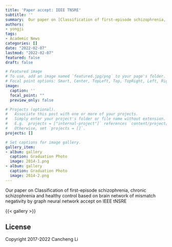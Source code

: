 ```yaml
---
title: 'Paper accept: IEEE TNSRE'
subtitle: ''
summary:  Our paper on [Classification of first-episode schizophrenia, chronic schizophrenia and healthy control based on brain network of mismatch negativity by graph neural network”](https://ieeexplore.ieee.org/abstract/document/9515994) got accepted to IEEE TNSRE 
authors:
- yongji
tags:
- Academic News
categories: []
date: "2022-02-07"
lastmod: "2022-02-07"
featured: false
draft: false

# Featured image
# To use, add an image named `featured.jpg/png` to your page's folder.
# Focal point options: Smart, Center, TopLeft, Top, TopRight, Left, Right, BottomLeft, Bottom, BottomRight
image:
  caption: ''
  focal_point: ""
  preview_only: false

# Projects (optional).
#   Associate this post with one or more of your projects.
#   Simply enter your project's folder or file name without extension.
#   E.g. `projects = ["internal-project"]` references `content/project/deep-learning/index.md`.
#   Otherwise, set `projects = []`.
projects: []

# Set captions for image gallery.
gallery_item:
- album: gallery
  caption: Graduation Photo
  image: 2014-1.png
- album: gallery
  caption: Graduation Photo
  image: 2014-2.png
---
```


Our paper on Classification of first-episode schizophrenia, chronic schizophrenia and healthy control based on brain network of mismatch negativity by graph neural network accept on IEEE tNSRE

{{< gallery >}}

## License

Copyright 2017-2022 Cancheng Li

